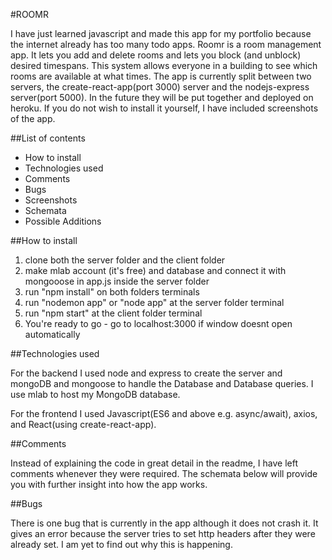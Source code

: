 #ROOMR

I have just learned javascript and made this app for my portfolio because the internet already has too many todo apps. Roomr is a room management app. It lets you add and delete rooms and lets you block (and unblock) desired timespans. This system allows everyone in a building to see which rooms are available at what times. The app is currently split between two servers, the create-react-app(port 3000) server and the nodejs-express server(port 5000). In the future they will be put together and deployed on heroku. If you do not wish to install it yourself, I have included screenshots of the app.

##List of contents

- How to install
- Technologies used
- Comments
- Bugs
- Screenshots
- Schemata
- Possible Additions

##How to install

1. clone both the server folder and the client folder
2. make mlab account (it's free) and database and connect it with mongooose in app.js inside the server folder
3. run "npm install" on both folders terminals
4. run "nodemon app" or "node app" at the server folder terminal
5. run "npm start" at the client folder terminal
6. You're ready to go - go to localhost:3000 if window doesnt open automatically

##Technologies used

For the backend I used node and express to create the server and mongoDB and mongoose to handle the Database and Database queries. I use mlab to host my MongoDB database.

For the frontend I used Javascript(ES6 and above e.g. async/await), axios, and React(using create-react-app).

##Comments

Instead of explaining the code in great detail in the readme, I have left comments whenever they were required. The schemata below will provide you with further insight into how the app works.

##Bugs

There is one bug that is currently in the app although it does not crash it. It gives an error because the server tries to set http headers after they were already set. I am yet to find out why this is happening.